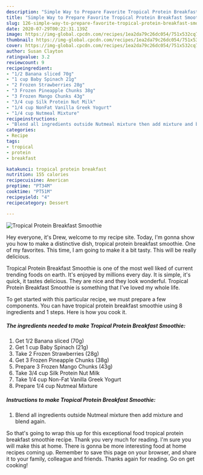 ```yaml
---
description: "Simple Way to Prepare Favorite Tropical Protein Breakfast Smoothie"
title: "Simple Way to Prepare Favorite Tropical Protein Breakfast Smoothie"
slug: 126-simple-way-to-prepare-favorite-tropical-protein-breakfast-smoothie
date: 2020-07-29T00:22:31.139Z
image: https://img-global.cpcdn.com/recipes/1ea2da79c26dc054/751x532cq70/tropical-protein-breakfast-smoothie-recipe-main-photo.jpg
thumbnail: https://img-global.cpcdn.com/recipes/1ea2da79c26dc054/751x532cq70/tropical-protein-breakfast-smoothie-recipe-main-photo.jpg
cover: https://img-global.cpcdn.com/recipes/1ea2da79c26dc054/751x532cq70/tropical-protein-breakfast-smoothie-recipe-main-photo.jpg
author: Susan Clayton
ratingvalue: 3.2
reviewcount: 9
recipeingredient:
- "1/2 Banana sliced 70g"
- "1 cup Baby Spinach 21g"
- "2 Frozen Strawberries 28g"
- "3 Frozen Pineapple Chunks 38g"
- "3 Frozen Mango Chunks 43g"
- "3/4 cup Silk Protein Nut Milk"
- "1/4 cup NonFat Vanilla Greek Yogurt"
- "1/4 cup Nutmeal Mixture"
recipeinstructions:
- "Blend all ingredients outside Nutmeal mixture then add mixture and blend again."
categories:
- Recipe
tags:
- tropical
- protein
- breakfast

katakunci: tropical protein breakfast 
nutrition: 155 calories
recipecuisine: American
preptime: "PT34M"
cooktime: "PT51M"
recipeyield: "4"
recipecategory: Dessert

---
```



![Tropical Protein Breakfast Smoothie](https://img-global.cpcdn.com/recipes/1ea2da79c26dc054/751x532cq70/tropical-protein-breakfast-smoothie-recipe-main-photo.jpg)

Hey everyone, it's Drew, welcome to my recipe site. Today, I'm gonna show you how to make a distinctive dish, tropical protein breakfast smoothie. One of my favorites. This time, I am going to make it a bit tasty. This will be really delicious.



Tropical Protein Breakfast Smoothie is one of the most well liked of current trending foods on earth. It's enjoyed by millions every day. It is simple, it's quick, it tastes delicious. They are nice and they look wonderful. Tropical Protein Breakfast Smoothie is something that I've loved my whole life.


To get started with this particular recipe, we must prepare a few components. You can have tropical protein breakfast smoothie using 8 ingredients and 1 steps. Here is how you cook it.

##### The ingredients needed to make Tropical Protein Breakfast Smoothie:

1. Get 1/2 Banana sliced (70g)
1. Get 1 cup Baby Spinach (21g)
1. Take 2 Frozen Strawberries (28g)
1. Get 3 Frozen Pineapple Chunks (38g)
1. Prepare 3 Frozen Mango Chunks (43g)
1. Take 3/4 cup Silk Protein Nut Milk
1. Take 1/4 cup Non-Fat Vanilla Greek Yogurt
1. Prepare 1/4 cup Nutmeal Mixture




##### Instructions to make Tropical Protein Breakfast Smoothie:

1. Blend all ingredients outside Nutmeal mixture then add mixture and blend again.




So that's going to wrap this up for this exceptional food tropical protein breakfast smoothie recipe. Thank you very much for reading. I'm sure you will make this at home. There is gonna be more interesting food at home recipes coming up. Remember to save this page on your browser, and share it to your family, colleague and friends. Thanks again for reading. Go on get cooking!
